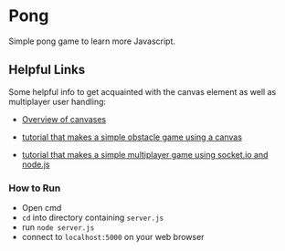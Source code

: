 # Pong
Simple pong game to learn more Javascript.


## Helpful Links
Some helpful info to get acquainted with the canvas element as well as multiplayer user handling:

* [Overview of canvases](https://www.w3schools.com/graphics/canvas_intro.asp)

* [tutorial that makes a simple obstacle game using a canvas](https://www.w3schools.com/graphics/game_intro.asp)

* [tutorial that makes a simple multiplayer game using socket.io and node.js](https://hackernoon.com/how-to-build-a-multiplayer-browser-game-4a793818c29b)

### How to Run
* Open cmd
* `cd` into directory containing `server.js`
* run `node server.js`
* connect to `localhost:5000` on your web browser


